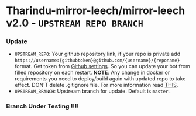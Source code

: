 # Tharindu-mirror-leech/mirror-leech v2.0 - `UPSTREAM REPO BRANCH`

### Update
- `UPSTREAM_REPO`: Your github repository link, if your repo is private add `https://username:{githubtoken}@github.com/{username}/{reponame}` format. Get token from [Github settings](https://github.com/settings/tokens). So you can update your bot from filled repository on each restart. **NOTE**: Any change in docker or requirements you need to deploy/build again with updated repo to take effect. DON'T delete .gitignore file. For more information read [THIS](https://github.com/Spark-X-Cloud/SparkXcloud-Gdrive-MirrorBot/tree/master#upstream-repo-recommended).
- `UPSTREAM_BRANCH`: Upstream branch for update. Default is `master`.

### Branch Under Testing !!!!
